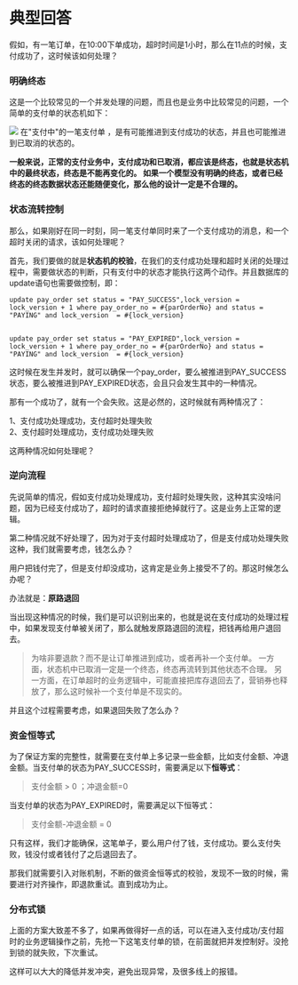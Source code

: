 # 典型回答

假如，有一笔订单，在10:00下单成功，超时时间是1小时，那么在11点的时候，支付成功了，这时候该如何处理？

### 明确终态

这是一个比较常见的一个并发处理的问题，而且也是业务中比较常见的问题，一个简单的支付单的状态机如下：

![](https://cdn.nlark.com/yuque/__puml/7dd5915a623f11535c1e906f716f900f.svg#lake_card_v2=eyJ0eXBlIjoicHVtbCIsImNvZGUiOiJAc3RhcnR1bWxcblxuWypdIC0tPiDlt7LliJvlu7pcbuW3suWIm-W7uiAtPiDmlK_ku5jkuK1cbuaUr-S7mOS4rSAtLT4g5pSv5LuY5oiQ5YqfXG7mlK_ku5jkuK0gLT4g5bey5Y-W5raIXG7lt7Llj5bmtoggLS0-IFsqXVxu5pSv5LuY5oiQ5YqfIC0tPiBbKl1cblxuQGVuZHVtbCIsInVybCI6Imh0dHBzOi8vY2RuLm5sYXJrLmNvbS95dXF1ZS9fX3B1bWwvN2RkNTkxNWE2MjNmMTE1MzVjMWU5MDZmNzE2ZjkwMGYuc3ZnIiwiaWQiOiJQUXlvdiIsIm1hcmdpbiI6eyJ0b3AiOnRydWUsImJvdHRvbSI6dHJ1ZX0sImNhcmQiOiJkaWFncmFtIn0=)
在"支付中"的一笔支付单 ，是有可能推进到支付成功的状态，并且也可能推进到已取消的状态的。

**一般来说，正常的支付业务中，支付成功和已取消，都应该是终态，也就是状态机中的最终状态，终态是不能再变化的。 如果一个模型没有明确的终态，或者已经终态的终态数据状态还能随便变化，那么他的设计一定是不合理的。**

### 状态流转控制

那么，如果刚好在同一时刻，同一笔支付单同时来了一个支付成功的消息，和一个超时关闭的请求，该如何处理呢？

首先，我们要做的就是**状态机的校验**，在我们的支付成功处理和超时关闭的处理过程中，需要做状态的判断，只有支付中的状态才能执行这两个动作。并且数据库的update语句也需要做控制，即：

```
update pay_order set status = "PAY_SUCCESS",lock_version = lock_version + 1 where pay_order_no = #{parOrderNo} and status = "PAYING" and lock_version  = #{lock_version}


update pay_order set status = "PAY_EXPIRED",lock_version = lock_version + 1 where pay_order_no = #{parOrderNo} and status = "PAYING" and lock_version  = #{lock_version}
```

这时候在发生并发时，就可以确保一个pay_order，要么被推进到PAY_SUCCESS状态，要么被推进到PAY_EXPIRED状态，会且只会发生其中的一种情况。

那有一个成功了，就有一个会失败。这是必然的，这时候就有两种情况了：

1、支付成功处理成功，支付超时处理失败<br />2、支付超时处理成功，支付成功处理失败

这两种情况如何处理呢？

### 逆向流程

先说简单的情况，假如支付成功处理成功，支付超时处理失败，这种其实没啥问题，因为已经支付成功了，超时的请求直接拒绝掉就行了。这是业务上正常的逻辑。

第二种情况就不好处理了，因为对于支付超时处理成功了，但是支付成功处理失败这种，我们就需要考虑，钱怎么办？

用户把钱付完了，但是支付却没成功，这肯定是业务上接受不了的。那这时候怎么办呢？

办法就是：**原路退回**

当出现这种情况的时候，我们是可以识别出来的，也就是说在支付成功的处理过程中，如果发现支付单被关闭了，那么就触发原路退回的流程，把钱再给用户退回去。

> 为啥非要退款？而不是让订单推进到成功，或者再补一个支付单。
> 一方面，状态机中已取消一定是一个终态，终态再流转到其他状态不合理。
> 另一方面，在订单超时的业务逻辑中，可能直接把库存退回去了，营销券也释放了，那么这时候补一个支付单是不现实的。



并且这个过程需要考虑，如果退回失败了怎么办？

### 资金恒等式

为了保证方案的完整性，就需要在支付单上多记录一些金额，比如支付金额、冲退金额。当支付单的状态为PAY_SUCCESS时，需要满足以下**恒等式**：

> 支付金额 > 0 ；冲退金额=0 


当支付单的状态为PAY_EXPIRED时，需要满足以下恒等式：

> 支付金额-冲退金额 = 0


只有这样，我们才能确保，这笔单子，要么用户付了钱，支付成功。要么支付失败，钱没付或者钱付了之后退回去了。

那我们就需要引入对账机制，不断的做资金恒等式的校验，发现不一致的时候，需要进行对齐操作，即退款重试。直到成功为止。

### 分布式锁

上面的方案大致差不多了，如果再做得好一点的话，可以在进入支付成功/支付超时的业务逻辑操作之前，先抢一下这笔支付单的锁，在前面就把并发控制好。没抢到锁的就失败，下次重试。

这样可以大大的降低并发冲突，避免出现异常，及很多线上的报错。
